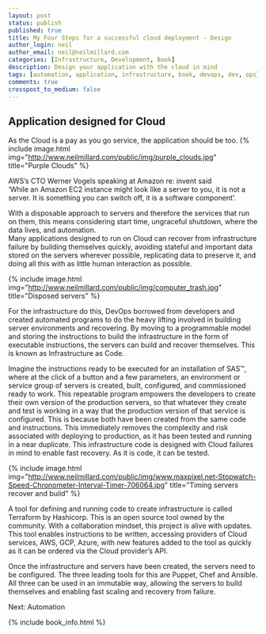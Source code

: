 ```yaml
---
layout: post
status: publish
published: true
title: My Four Steps for a successful cloud deployment - Design
author_login: neil
author_email: neil@neilmillard.com
categories: [Infrastructure, Development, Book]
description: Design your application with the cloud in mind
tags: [automation, application, infrastructure, book, devops, dev, ops]
comments: true
crosspost_to_medium: false
---
```

Application designed for Cloud
------------
As the Cloud is a pay as you go service, the application should be too.
{% include image.html
      img="http://www.neilmillard.com/public/img/purple_clouds.jpg"
      title="Purple Clouds" %}
       
AWS’s CTO Werner Vogels speaking at Amazon re: invent said  
‘While an Amazon EC2 instance might look like a server to you, it is not a server. 
It is something you can switch off, it is a software component’.

With a disposable approach to servers and therefore the services that run on them, 
this means considering start time, ungraceful shutdown, where the data lives, 
and automation.  
Many applications designed to run on Cloud can recover from infrastructure failure by 
building themselves quickly, avoiding stateful and important data stored on the servers 
wherever possible, replicating data to preserve it, and doing all this with as little human 
interaction as possible.

{% include image.html
      img="http://www.neilmillard.com/public/img/computer_trash.jpg"
      title="Disposed servers" %}

For the infrastructure do this, DevOps borrowed from developers and created automated 
programs to do the heavy lifting involved in building server environments and recovering.
By moving to a programmable model and storing the instructions to build the infrastructure 
in the form of executable instructions, the servers can build and recover themselves. This 
is known as Infrastructure as Code.

Imagine the instructions ready to be executed for an installation of SAS™, where at the click
of a button and a few parameters, an environment or service group of servers is created, 
built, configured, and commissioned ready to work. This repeatable program empowers the 
developers to create their own version of the production servers, so that whatever they 
create and test is working in a way that the production version of that service is configured.
This is because both have been created from the same code and instructions. This immediately 
removes the complexity and risk associated with deploying to production, as it has been 
tested and running in a near duplicate.
This infrastructure code is designed with Cloud failures in mind to enable fast recovery. 
As it is code, it can be tested.

{% include image.html
      img="http://www.neilmillard.com/public/img/www.maxpixel.net-Stopwatch-Speed-Chronometer-Interval-Timer-706064.jpg"
      title="Timing servers recover and build" %}

A tool for defining and running code to create infrastructure is called Terraform by 
Hashicorp. This is an open source tool owned by the community. With a collaboration mindset, 
this project is alive with updates. This tool enables instructions to be written, accessing 
providers of Cloud services, AWS, GCP, Azure, with new features added to the tool as quickly 
as it can be ordered via the Cloud provider’s API.

Once the infrastructure and servers have been created, the servers need to be configured. 
The three leading tools for this are Puppet, Chef and Ansible. All three can be used in an 
immutable way, allowing the servers to build themselves and enabling fast scaling and 
recovery from failure.

Next: Automation

{% include book_info.html %}
